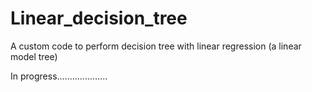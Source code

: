 # Linear_decision_tree
A custom code to perform decision tree with linear regression (a linear model tree)

In progress....................
